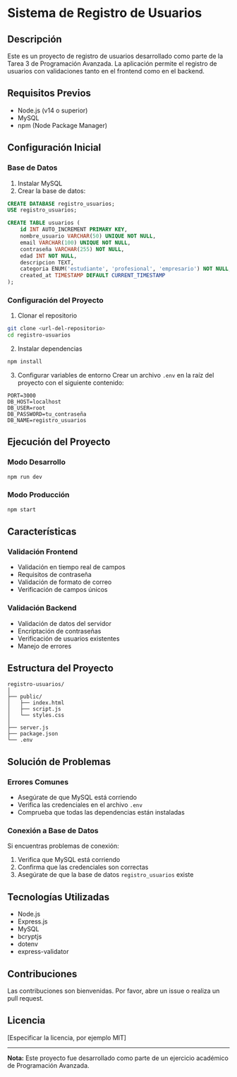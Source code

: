 # Sistema de Registro de Usuarios

## Descripción
Este es un proyecto de registro de usuarios desarrollado como parte de la Tarea 3 de Programación Avanzada. La aplicación permite el registro de usuarios con validaciones tanto en el frontend como en el backend.

## Requisitos Previos
- Node.js (v14 o superior)
- MySQL
- npm (Node Package Manager)

## Configuración Inicial

### Base de Datos
1. Instalar MySQL
2. Crear la base de datos:
```sql
CREATE DATABASE registro_usuarios;
USE registro_usuarios;

CREATE TABLE usuarios (
    id INT AUTO_INCREMENT PRIMARY KEY,
    nombre_usuario VARCHAR(50) UNIQUE NOT NULL,
    email VARCHAR(100) UNIQUE NOT NULL,
    contraseña VARCHAR(255) NOT NULL,
    edad INT NOT NULL,
    descripcion TEXT,
    categoria ENUM('estudiante', 'profesional', 'empresario') NOT NULL,
    created_at TIMESTAMP DEFAULT CURRENT_TIMESTAMP
);
```

### Configuración del Proyecto

1. Clonar el repositorio
```bash
git clone <url-del-repositorio>
cd registro-usuarios
```

2. Instalar dependencias
```bash
npm install
```

3. Configurar variables de entorno
Crear un archivo `.env` en la raíz del proyecto con el siguiente contenido:
```
PORT=3000
DB_HOST=localhost
DB_USER=root
DB_PASSWORD=tu_contraseña
DB_NAME=registro_usuarios
```

## Ejecución del Proyecto

### Modo Desarrollo
```bash
npm run dev
```

### Modo Producción
```bash
npm start
```

## Características

### Validación Frontend
- Validación en tiempo real de campos
- Requisitos de contraseña
- Validación de formato de correo
- Verificación de campos únicos

### Validación Backend
- Validación de datos del servidor
- Encriptación de contraseñas
- Verificación de usuarios existentes
- Manejo de errores

## Estructura del Proyecto
```
registro-usuarios/
│
├── public/
│   ├── index.html
│   ├── script.js
│   └── styles.css
│
├── server.js
├── package.json
└── .env
```

## Solución de Problemas

### Errores Comunes
- Asegúrate de que MySQL está corriendo
- Verifica las credenciales en el archivo `.env`
- Comprueba que todas las dependencias están instaladas

### Conexión a Base de Datos
Si encuentras problemas de conexión:
1. Verifica que MySQL está corriendo
2. Confirma que las credenciales son correctas
3. Asegúrate de que la base de datos `registro_usuarios` existe

## Tecnologías Utilizadas
- Node.js
- Express.js
- MySQL
- bcryptjs
- dotenv
- express-validator

## Contribuciones
Las contribuciones son bienvenidas. Por favor, abre un issue o realiza un pull request.

## Licencia
[Especificar la licencia, por ejemplo MIT]

---

**Nota:** Este proyecto fue desarrollado como parte de un ejercicio académico de Programación Avanzada. 
